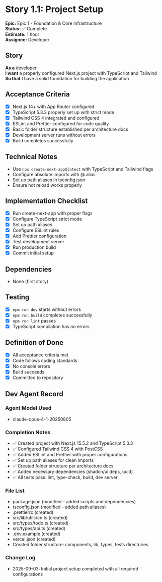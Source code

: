 # Story 1.1: Project Setup

**Epic:** Epic 1 - Foundation & Core Infrastructure  
**Status:** ✅ Complete  
**Estimate:** 1 hour  
**Assignee:** Developer

## Story

**As a** developer  
**I want** a properly configured Next.js project with TypeScript and Tailwind  
**So that** I have a solid foundation for building the application

## Acceptance Criteria

- [x] Next.js 14+ with App Router configured
- [x] TypeScript 5.3.3 properly set up with strict mode
- [x] Tailwind CSS 4 integrated and configured
- [x] ESLint and Prettier configured for code quality
- [x] Basic folder structure established per architecture docs
- [x] Development server runs without errors
- [x] Build completes successfully

## Technical Notes

- Use `npx create-next-app@latest` with TypeScript and Tailwind flags
- Configure absolute imports with @ alias
- Set up path aliases in tsconfig.json
- Ensure hot reload works properly

## Implementation Checklist

- [x] Run create-next-app with proper flags
- [x] Configure TypeScript strict mode
- [x] Set up path aliases
- [x] Configure ESLint rules
- [x] Add Prettier configuration
- [x] Test development server
- [x] Run production build
- [x] Commit initial setup

## Dependencies

- None (first story)

## Testing

- [x] `npm run dev` starts without errors
- [x] `npm run build` completes successfully
- [x] `npm run lint` passes
- [x] TypeScript compilation has no errors

## Definition of Done

- [x] All acceptance criteria met
- [x] Code follows coding standards
- [x] No console errors
- [x] Build succeeds
- [x] Committed to repository

## Dev Agent Record

### Agent Model Used

- claude-opus-4-1-20250805

### Completion Notes

- ✅ Created project with Next.js 15.5.2 and TypeScript 5.3.3
- ✅ Configured Tailwind CSS 4 with PostCSS
- ✅ Added ESLint and Prettier with proper configurations
- ✅ Set up path aliases for clean imports
- ✅ Created folder structure per architecture docs
- ✅ Added necessary dependencies (shadcn/ui deps, uuid)
- ✅ All tests pass: lint, type-check, build, dev server

### File List

- package.json (modified - added scripts and dependencies)
- tsconfig.json (modified - added path aliases)
- .prettierrc (created)
- src/lib/utils/cn.ts (created)
- src/types/todo.ts (created)
- src/types/api.ts (created)
- .env.example (created)
- vercel.json (created)
- Created folder structure: components, lib, types, tests directories

### Change Log

- 2025-09-03: Initial project setup completed with all required configurations
